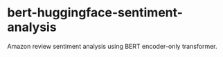 # bert-huggingface-sentiment-analysis
Amazon review sentiment analysis using BERT encoder-only transformer.
